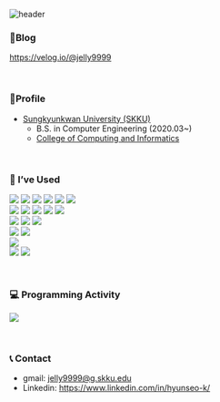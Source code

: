 

<!--
### Hi there 👋
**hyunseo-k/hyunseo-k** is a ✨ _special_ ✨ repository because its `README.md` (this file) appears on your GitHub profile.

Here are some ideas to get you started:

- 🔭 I’m currently working on ...
- 🌱 I’m currently learning ...
- 👯 I’m looking to collaborate on ...
- 🤔 I’m looking for help with ...
- 💬 Ask me about ...
- 📫 How to reach me: ...
- 😄 Pronouns: ...
- ⚡ Fun fact: ...
-->

![header](https://capsule-render.vercel.app/api?type=wave&theme=merko&color=timeAuto&height=300&section=header&text=Hyunseo%20Kang&fontSize=90)

### 👾Blog
https://velog.io/@jelly9999

<br>

### 📍Profile
<ul>
  <li><a href="https://www.skku.edu/"> Sungkyunkwan University (SKKU)</a> 
    <ul>
      <li> B.S. in Computer Engineering (2020.03~) </li>
      <li> <a href="https://cs.skku.edu/en">College of Computing and Informatics</a> </li>
    </ul>
  </li>
</ul>

<br>

### 🌱 I’ve Used
<p>
  <img src="https://img.shields.io/badge/Python-3776AB?style=for-the-badge&logo=Python&logoColor=white">
  <img src="https://img.shields.io/badge/C-A8b9CC?style=for-the-badge&logo=C&logoColor=black">
  <img src="https://img.shields.io/badge/c++-00599C?style=for-the-badge&logo=c%2B%2B&logoColor=white">
  <img src="https://img.shields.io/badge/Java-FFFFFF?style=for-the-badge&logo=OpenJDK&logoColor=black">
  <img src="https://img.shields.io/badge/JavaScript-F7DF1E?style=for-the-badge&logo=JavaScript&logoColor=black">
  <img src="https://img.shields.io/badge/TypeScript-3178C6?style=for-the-badge&logo=TypeScript&logoColor=white">
  <br>
  <img src="https://img.shields.io/badge/HTML-E34F26?style=for-the-badge&logo=HTML5&logoColor=white">
  <img src="https://img.shields.io/badge/CSS-1572B6?style=for-the-badge&logo=CSS3&logoColor=white">
  <img src="https://img.shields.io/badge/React-61DAFB?style=for-the-badge&logo=React&logoColor=black">
  <img src="https://img.shields.io/badge/React Native-61DAFB?style=for-the-badge&logo=React&logoColor=black">
  <img src="https://img.shields.io/badge/Android-3DDC84?style=for-the-badge&logo=Android&logoColor=white">
  <br>
  <img src="https://img.shields.io/badge/Node.js-339933?style=for-the-badge&logo=Node.js&logoColor=black">
  <img src="https://img.shields.io/badge/Express-000000?style=for-the-badge&logo=Express&logoColor=white">
  <img src="https://img.shields.io/badge/Django-092E20?style=for-the-badge&logo=Django&logoColor=white">
  <br>
  <img src="https://img.shields.io/badge/SQLite-003B57?style=for-the-badge&logo=SQLite&logoColor=white">
  <img src="https://img.shields.io/badge/MySQL-4479A1?style=for-the-badge&logo=MySQL&logoColor=white">
  <br>
  <img src="https://img.shields.io/badge/Docker-2496ED?style=for-the-badge&logo=Docker&logoColor=white">
  <br>
  <img src="https://img.shields.io/badge/Git-F05032?style=for-the-badge&logo=Git&logoColor=white">
  <img src="https://img.shields.io/badge/GitHub-181717?style=for-the-badge&logo=GitHub&logoColor=white">
</p>

<br>

### 💻 Programming Activity
<p>
<a href="https://github.com/anuraghazra/github-readme-stats">
<img src="https://github-readme-stats.vercel.app/api?username=hyunseo-k&theme=dark&hide_border=false" text-align="center"/></div></a>
</p>

<br>

### 📞 Contact
- gmail: jelly9999@g.skku.edu
- Linkedin: https://www.linkedin.com/in/hyunseo-k/
